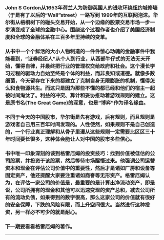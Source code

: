 <!-- 
.. link: 
.. description: 
.. tags: 读书
.. date: 2016/06/29 15:27:07
.. title: 伟大的博弈（The Great Game: The Emergence of Wall Street as a World Power）
.. slug: the-great-game-the-emergence-of-wall-street-as-a-world-power
-->


### John S Gordon从1653年荷兰人为防御英国人的进攻环绕纽约城修墙（于是有了以后的“Wall”street）一路写到 1999年的互联网泡沫。华尔街从梧桐树下的碰头交易开始，从一个边缘的股票交易市场一步一步演变成了全球的金融中心。围绕这个过程作者也介绍了美国经济制度和全球的金融体系在三百多年里持续的变革。






### 从书中一个个鲜活的大小人物制造的一件件惊心动魄的金融事件中我能看到，“证券经纪人”从个人到行业，从西部牛仔式的无法无天开始，懂得自律，并最终把行业的管理权交给政府和社会。这个漫长学习过程的驱动力自始至终是个体的利益，而非良知或道德。就像多数细菌，今天留存在下来的都建立了克制自身无限膨胀的机制，懂得怎么和食物源共生。而这只是因为那些不懂的都已经和他们的宿主一起被时间淘汰了。利益的冲突、算计和妥协推动着游戏规则的建立。这是原书名(The Great Game)的深意，也是“博弈”作为译名缘由。
    




  
    
### 不同于今天的中国股市，华尔街是先有游戏，后有规则，而且规则是游戏者自己用三百年时间发现的。人性使然，如果规则不是自己创造的，一个行业真正理解和从骨子里遵从这些规则一定需要比区区三十年时间要长很多，这种体会能让人对中国的股市多些信心。
    


 

  
### 书中唯一印象深刻的谈到格雷厄姆的投资技巧：找到价值被低估的公司股票，并投资于该股票，然后等待市场醒悟过来。他强调公司运营资本和现金在评估公司价值中的重要性，然后才是诸如厂房和设备等固定资产，他还提醒大家要注重诸如商誉等无形资产。格雷厄姆认为，在评估一家公司的价值是，最重要的是计算出净流动资产，即是说，公司所拥有的现金和其他可以迅速变现的资产总和，减去公司所有的流动负债，如果得到的数字很高，那么这家公司的价值就有很好的安全保障，下跌的风险有限，而上升空间很大。当然进行这种投资，另一样必不可少的就是耐心。
    




  
### 下一期要看看格雷厄姆的著作。




  
 * * *
